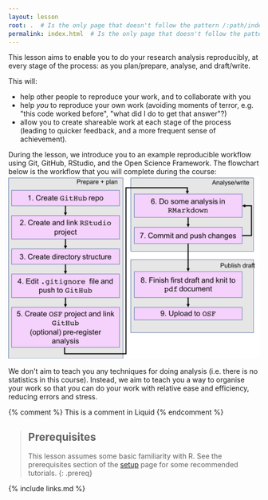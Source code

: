 ```yaml
---
layout: lesson
root: .  # Is the only page that doesn't follow the pattern /:path/index.html
permalink: index.html  # Is the only page that doesn't follow the pattern /:path/index.html
---
```

This lesson aims to enable you to do your research analysis reproducibly, at every stage of the process: as you plan/prepare, analyse, and draft/write. 

This will:
- help other people to reproduce your work, and to collaborate with you
- help *you* to reproduce your own work (avoiding moments of terror, e.g. "this code worked before", "what did I do to get that answer"?)
- allow you to create shareable work at each stage of the process (leading to quicker feedback, and a more frequent sense of achievement).

During the lesson, we introduce you to an example reproducible workflow using Git, GitHub, RStudio, and the Open Science Framework. The flowchart below is the workflow that you will complete during the course:
![](fig/flowchart-full-sections.png)

We don't aim to teach you any techniques for doing analysis (i.e. there is no statistics in this course). Instead, we aim to teach you a way to organise your work so that you can do your work with relative ease and efficiency, reducing errors and stress. 

{% comment %} This is a comment in Liquid {% endcomment %}

> ## Prerequisites
>
> This lesson assumes some basic familiarity with R. 
> See the prerequisites section of the [setup](setup.html#prerequisites) page for some recommended tutorials.
{: .prereq}

{% include links.md %}
